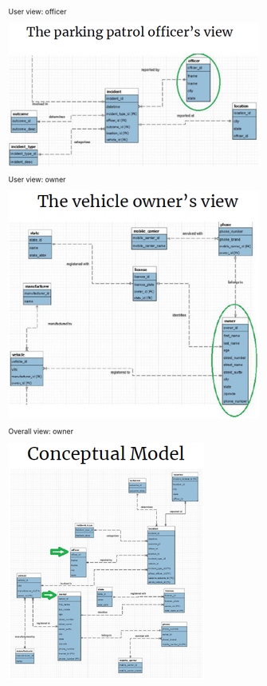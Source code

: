 User view: officer

![DB view from patrol](./db_view_patrol.png)

User view: owner

![DB view from owner](./db_view_owner.png)

Overall view: owner

![Overall Conceptual Model](./db_concept_model.png)
